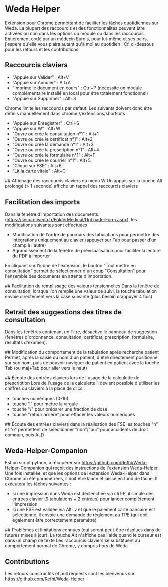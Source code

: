 # Weda Helper

Extension pour Chrome permettant de faciliter les tâches quotidiennes sur Weda.
La plupart des raccourcis et des fonctionnalités peuvent être activées ou non dans les options du module ou dans les raccourcis.
Entièrement codé par un médecin Eurois, pour lui-même et ses pairs, j'espère qu'elle vous plaira autant qu'à moi au quotidien !
Cf. ci-dessous pour les retours et les contributions.

## Raccourcis claviers

- "Appuie sur Valider" : Alt+V
- "Appuie sur Annuler" : Alt+A
- "Imprime le document en cours" : Ctrl+P (nécessite un module complémentaire installé en local
  pour être totalement fonctionnel)
- "Appuie sur Supprimer" : Alt+S

Chrome limite les raccourcis par défaut. Les suivants doivent donc être
définis manuellement dans chrome://extensions/shortcuts :

- "Appuie sur Enregistrer" : Ctrl+S
- "Appuie sur W" : Alt+W
- "Ouvre ou crée la consultation n°1" : Alt+1
- "Ouvre ou crée le certificat n°1" : Alt+2
- "Ouvre ou crée la demande n°1" : Alt+3
- "Ouvre ou crée la prescription n°1" : Alt+4
- "Ouvre ou crée le formulaire n°1" : Alt+F
- "Ouvre ou crée le courrier n°1" : Alt+5
- "Clique sur FSE" : Alt+6
- "Lit la carte vitale" : Alt+C

## Affichage des raccourcis claviers du menu W
Un appuis sur la touche Alt prolongé (> 1 seconde) affiche un rappel des raccourcis claviers

## Facilitation des imports
Dans la fenêtre d'importation des documents
(https://secure.weda.fr/FolderMedical/UpLoaderForm.aspx), les modifications
suivantes sont effectuées
- Modification de l'ordre de parcours des tabulations pour permettre des
  intégrations uniquement au clavier (appuyer sur Tab pour passer d'un champ à
  l'autre)
- Agrandissement de la fenêtre de prévisualisation pour faciliter la lecture du
  PDF à importer

En cliquant sur l'icône de l'extension, le bouton "Tout mettre en consultation" permet de sélectionner d'un coup "Consultation" pour l'ensemble des documents en attente d'importation.

## Facilitation du remplissage des valeurs tensionnelles
Dans la fenêtre de consultation, lorsque l'on remplie une valeur de suivi, la touche tabulation envoie directement vers la case suivante (plus besoin d'appuyer 4 fois)

## Retrait des suggestions des titres de consultation
Dans les fenêtres contenant un Titre, désactive le panneau de suggestion (fenêtres d'ordonnance, consultation, certificat, prescription, formulaire, résultats d'examen).

## Modification du comportement de la tabulation après recherche patient
Permet, après la saisie du nom d'un patient, d'être directement positionné sur son nom, puis de pouvoir naviguer de patient en patient avec la touche Tab (ou maj+Tab pour aller vers le haut)

## Écoute des entrées claviers lors de l'usage de la calculette de prescription
Lors de l'usage de la calculette il devient possible d'utiliser les chiffres du claviers à la place de clics :
- touches numériques (0-10)
- touche "." pour mettre la virgule
- touche "/" pour préparer une fraction de dose
- touche "retour arrière" pour effacer les valeurs numériques

## Écoute des entrées claviers dans la réalisation des FSE
les touches "n" et "o" permettent de sélectionner "non"/"oui" pour accidents de droit commun, puis ALD

## Weda-Helper-Companion
Est un script python, à récupérer sur https://github.com/Refhi/Weda-Helper-Companion qui reçoit des instructions de l'extension Weda-Helper.
Une fois installée, et que les options de l’extension Weda-Helper dans Chrome on été paramétrées, il doit être lancé et laissé en fond de tâche.
Il exécutera les tâches suivantes :
- si une impression dans Weda est déclenchée via ctrl-P, il simule des entrées clavier (9 tabulations + 2 entrées) pour lancer complètement l'impression
- si une FSE est validée via Alt+v et que le paiement carte bancaire est sélectionné, il envoie une demande de règlement au TPE (qui doit également être correctement paramétré)

## Problèmes et limitations connues (qui seront peut-être résolues dans de futures mises à jour):
La touche Alt n'affiche pas l'aide quand le curseur est dans un champ de texte
Les raccourcis claviers se substituent au comportement normal de Chrome, y compris hors de Weda

## Contributions

Les retours constructifs et pull requests sont les bienvenus sur
https://github.com/Refhi/Weda-Helper

